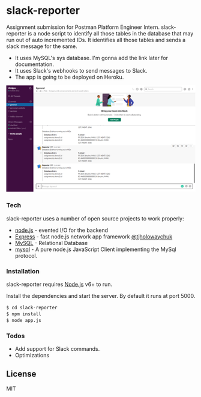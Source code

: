 # slack-reporter

Assignment submission for Postman Platform Engineer Intern. slack-reporter is a node script to identify all those tables in the database that may run out of auto incremented IDs. It identifies all those tables and sends a slack message for the same.

  - It uses MySQL's sys database. I'm gonna add the link later for documentation.
  - It uses Slack's webhooks to send messages to Slack.
  - The app is going to be deployed on Heroku.

![slack-reporter Screenshot](./Screenshot.png)

### Tech

slack-reporter uses a number of open source projects to work properly:

* [node.js] - evented I/O for the backend
* [Express] - fast node.js network app framework [@tjholowaychuk]
* [MySQL] - Relational Database
* [mysql] - A pure node.js JavaScript Client implementing the MySql protocol.

### Installation

slack-reporter requires [Node.js](https://nodejs.org/) v6+ to run.

Install the dependencies and start the server. By default it runs at port 5000.

```sh
$ cd slack-reporter
$ npm install
$ node app.js
```

### Todos

 - Add support for Slack commands.
 - Optimizations

License
----

MIT

   [node.js]: <https://nodejs.org>
   [@tjholowaychuk]: <https://twitter.com/tjholowaychuk>
   [express]: <https://expressjs.com>
   [MySQL]: <https://www.mysql.com/>
   [mysql]: <https://github.com/mysqljs/mysql>
